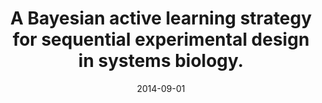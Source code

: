 ---
title: "A Bayesian active learning strategy for sequential experimental design in systems biology."
collection: publications
permalink: /publications/2014-09-01-A-Bayesian-active-learning-strategy-for-sequential-experimental-design-in-systems-biology
date: 2014-09-01
paperurl: 'https://doi.org/10.1186/s12918-014-0102-6'
code: 'https://cran.r-project.org/src/contrib/Archive/pauwels2014/'
citation: 'E.&nbsp;Pauwels, C.&nbsp;Lajaunie, &amp; J.-P. Vert.
A <span class="bibtex-protected">Bayesian</span> active learning strategy for sequential experimental design in systems biology.
<em>BMC Syst. Biol.</em>, 8(1):102, 2014.'
---